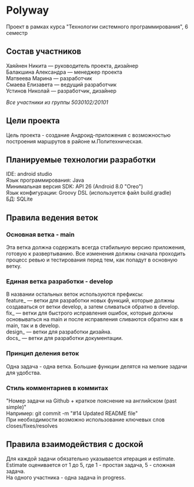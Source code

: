 # Polyway
Проект в рамках курса "Технологии системного программирования", 6 семестр

## Состав участников

Хаяйнен Никита — руководитель проекта, дизайнер<br>
Балакшина Александра — менеджер проекта<br>
Матвеева Марина — разработчик<br>
Смаева Елизавета — ведущий разработчик<br>
Устинов Николай — разработчик, дизайнер<br>

_Все участники из группы 5030102/20101_ <br>


## Цели проекта
Цель проекта - создание Андроид-приложения с возможностью построения маршрутов в районе м.Политехническая.

## Планируемые технологии разработки
IDE: android studio<br>
Язык программирования: Java<br>
Минимальная версия SDK: API 26 (Android 8.0 "Oreo")<br>
Язык конфигурации: Groovy DSL (используется файл build.gradle)<br>
БД: SQLite

## Правила ведения веток
### Основная ветка - main<br> 
Эта ветка должна содержать всегда стабильную версию приложения, готовую к развертыванию. Все изменения должны сначала проходить процесс ревью и тестирования перед тем, как попадут в основную ветку.

### Единая ветка разработки - develop <br> 
В названии остальных веток используются префиксы:<br> 
feature_ — ветки для разработки новых функций, которые должны создаваться от ветки develop, а затем сливаться обратно в develop.<br> 
fix_ — ветки для быстрого исправления ошибок, которые должны основываться на main и после исправления сливаются обратно как в main, так и в develop.<br> 
design_ — ветки для разработки дизайна.<br>
docs_ — ветки для разработки документации.<br>

### Принцип деления веток <br> 
Одна задача - одна ветка. Большие функции делятся на мелкие задачи для удобства.  

### Стиль комментариев в коммитах <br>
"Номер задачи на Github + краткое пояснение на английском (past simple)"<br> 
Например: git commit -m "#14 Updated README file"<br>
При необходимости возможно использование ключевых слов closes/fixes/resolves<br>

## Правила взаимодействия с доской
Для каждой задачи обязательно указывается итерация и estimate. Estimate оценивается от 1 до 5, где 1 - простая задача, 5 - сложная задача. <br> 
На одного участника - одна задача in progress. <br> 
